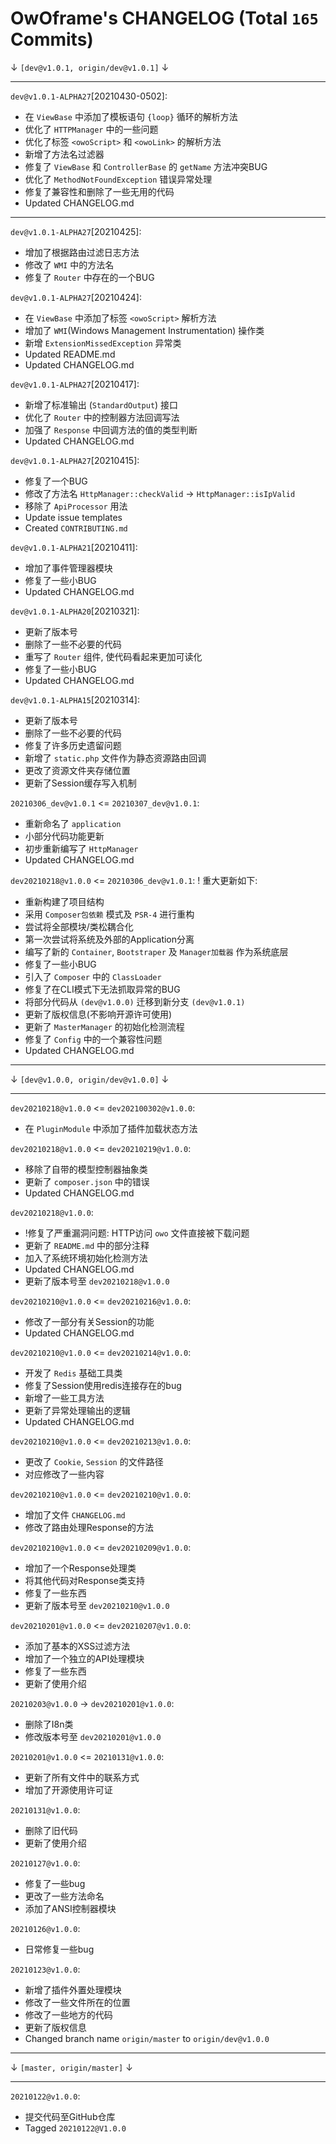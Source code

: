 
# OwOframe's CHANGELOG (Total `165` Commits)

↓ `[dev@v1.0.1, origin/dev@v1.0.1]` ↓

------

`dev@v1.0.1-ALPHA27`[20210430-0502]:

- 在 `ViewBase` 中添加了模板语句 `{loop}` 循环的解析方法
- 优化了 `HTTPManager` 中的一些问题
- 优化了标签 `<owoScript>` 和 `<owoLink>` 的解析方法
- 新增了方法名过滤器
- 修复了 `ViewBase` 和  `ControllerBase` 的 `getName` 方法冲突BUG
- 优化了 `MethodNotFoundException` 错误异常处理
- 修复了兼容性和删除了一些无用的代码
- Updated CHANGELOG.md

------

`dev@v1.0.1-ALPHA27`[20210425]:

- 增加了根据路由过滤日志方法
- 修改了 `WMI` 中的方法名
- 修复了 `Router` 中存在的一个BUG

`dev@v1.0.1-ALPHA27`[20210424]:

- 在 `ViewBase` 中添加了标签 `<owoScript>` 解析方法
- 增加了 `WMI`(Windows Management Instrumentation) 操作类
- 新增 `ExtensionMissedException` 异常类
- Updated README.md
- Updated CHANGELOG.md

`dev@v1.0.1-ALPHA27`[20210417]:

- 新增了标准输出 (`StandardOutput`) 接口
- 优化了 `Router` 中的控制器方法回调写法
- 加强了 `Response` 中回调方法的值的类型判断
- Updated CHANGELOG.md

`dev@v1.0.1-ALPHA27`[20210415]:

- 修复了一个BUG
- 修改了方法名 `HttpManager::checkValid` -> `HttpManager::isIpValid`
- 移除了 `ApiProcessor` 用法
- Update issue templates
- Created `CONTRIBUTING.md`

`dev@v1.0.1-ALPHA21`[20210411]:

- 增加了事件管理器模块
- 修复了一些小BUG
- Updated CHANGELOG.md

`dev@v1.0.1-ALPHA20`[20210321]:

- 更新了版本号
- 删除了一些不必要的代码
- 重写了 `Router` 组件, 使代码看起来更加可读化
- 修复了一些小BUG
- Updated CHANGELOG.md

`dev@v1.0.1-ALPHA15`[20210314]:

- 更新了版本号
- 删除了一些不必要的代码
- 修复了许多历史遗留问题
- 新增了 `static.php` 文件作为静态资源路由回调
- 更改了资源文件夹存储位置
- 更新了Session缓存写入机制

`20210306_dev@v1.0.1` <= `20210307_dev@v1.0.1`:

- 重新命名了 `application`
- 小部分代码功能更新
- 初步重新编写了 `HttpManager`
- Updated CHANGELOG.md

`dev20210218@v1.0.0` <= `20210306_dev@v1.0.1`:
! 重大更新如下:

- 重新构建了项目结构
- 采用 `Composer包依赖` 模式及 `PSR-4` 进行重构
- 尝试将全部模块/类松耦合化
- 第一次尝试将系统及外部的Application分离
- 编写了新的 `Container`, `Bootstraper` 及 `Manager加载器` 作为系统底层
- 修复了一些小BUG
- 引入了 `Composer` 中的 `ClassLoader`
- 修复了在CLI模式下无法抓取异常的BUG
- 将部分代码从 `(dev@v1.0.0)` 迁移到新分支 `(dev@v1.0.1)`
- 更新了版权信息(不影响开源许可使用)
- 更新了 `MasterManager` 的初始化检测流程
- 修复了 `Config` 中的一个兼容性问题
- Updated CHANGELOG.md

------

↓ `[dev@v1.0.0, origin/dev@v1.0.0]` ↓

------

`dev20210218@v1.0.0` <= `dev202100302@v1.0.0`:

- 在 `PluginModule` 中添加了插件加载状态方法

`dev20210218@v1.0.0` <= `dev20210219@v1.0.0`:

- 移除了自带的模型控制器抽象类
- 更新了 `composer.json` 中的错误
- Updated CHANGELOG.md

`dev20210218@v1.0.0`:

- !修复了严重漏洞问题: HTTP访问 `owo` 文件直接被下载问题
- 更新了 `README.md` 中的部分注释
- 加入了系统环境初始化检测方法
- Updated CHANGELOG.md
- 更新了版本号至 `dev20210218@v1.0.0`

`dev20210210@v1.0.0` <= `dev20210216@v1.0.0`:

- 修改了一部分有关Session的功能
- Updated CHANGELOG.md

`dev20210210@v1.0.0` <= `dev20210214@v1.0.0`:

- 开发了 `Redis` 基础工具类
- 修复了Session使用redis连接存在的bug
- 新增了一些工具方法
- 更新了异常处理输出的逻辑
- Updated CHANGELOG.md

`dev20210210@v1.0.0` <= `dev20210213@v1.0.0`:

- 更改了 `Cookie`, `Session` 的文件路径
- 对应修改了一些内容

`dev20210210@v1.0.0` <= `dev20210210@v1.0.0`:

- 增加了文件 `CHANGELOG.md`
- 修改了路由处理Response的方法

`dev20210210@v1.0.0` <= `dev20210209@v1.0.0`:

- 增加了一个Response处理类
- 将其他代码对Response类支持
- 修复了一些东西
- 更新了版本号至 `dev20210210@v1.0.0`

`dev20210201@v1.0.0` <= `dev20210207@v1.0.0`:

- 添加了基本的XSS过滤方法
- 增加了一个独立的API处理模块
- 修复了一些东西
- 更新了使用介绍

`20210203@v1.0.0` -> `dev20210201@v1.0.0`:

- 删除了I8n类
- 修改版本号至 `dev20210201@v1.0.0`

`20210201@v1.0.0` <= `20210131@v1.0.0`:

- 更新了所有文件中的联系方式
- 增加了开源使用许可证

`20210131@v1.0.0`:

- 删除了旧代码
- 更新了使用介绍

`20210127@v1.0.0`:

- 修复了一些bug
- 更改了一些方法命名
- 添加了ANSI控制器模块

`20210126@v1.0.0`:

- 日常修复一些bug

`20210123@v1.0.0`:

- 新增了插件外置处理模块
- 修改了一些文件所在的位置
- 修改了一些地方的代码
- 更新了版权信息
- Changed branch name `origin/master` to `origin/dev@v1.0.0`

------

↓ `[master, origin/master]` ↓

------

`20210122@v1.0.0`:

- 提交代码至GitHub仓库
- Tagged `20210122@V1.0.0`
